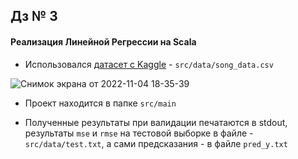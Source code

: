 ## Дз № 3

#### Реализация Линейной Регрессии на Scala

* Использовался [датасет с Kaggle](https://www.kaggle.com/datasets/yasserh/song-popularity-dataset) - ```src/data/song_data.csv```

![Снимок экрана от 2022-11-04 18-35-39](https://user-images.githubusercontent.com/64794482/200087152-f4781305-5b59-4652-80ba-25647ff6cf6a.png)

* Проект находится в папке ```src/main```

* Полученные результаты при валидации печатаются в stdout, результаты ```mse``` и ```rmse``` на тестовой выборке в файле - ```src/data/test.txt```, а сами предсказания - в файле ```pred_y.txt```





